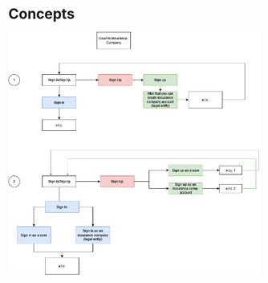 # Concepts

![User model](https://raw.githubusercontent.com/hophiphip/bruh/master/docks/concepts/internals.png)
